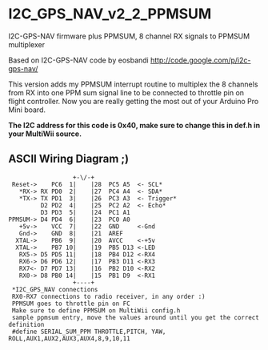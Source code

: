 I2C_GPS_NAV_v2_2_PPMSUM
=======================

I2C-GPS-NAV firmware plus PPMSUM, 8 channel RX signals to PPMSUM multiplexer 

Based on I2C-GPS-NAV code by eosbandi
http://code.google.com/p/i2c-gps-nav/

This version adds my PPMSUM interrupt routine to multiplex the 8 channels from RX into one PPM sum signal line
to be connected to throttle pin on flight controller. Now you are really getting the most out of your 
Arduino Pro Mini board.

**The I2C address for this code is 0x40, make sure to change this in def.h in your MultiWii source.**

ASCII Wiring Diagram ;)
-----------------------

                      
                      +-\/-+
     Reset->    PC6  1|    |28  PC5 A5  <- SCL*  
       *RX-> RX PD0  2|    |27  PC4 A4  <- SDA*     
       *TX-> TX PD1  3|    |26  PC3 A3  <- Trigger*     
             D2 PD2  4|    |25  PC2 A2  <- Echo*      
             D3 PD3  5|    |24  PC1 A1    
    PPMSUM-> D4 PD4  6|    |23  PC0 A0    
       +5v->    VCC  7|    |22  GND     <-Gnd
       Gnd->    GND  8|    |21  AREF
      XTAL->    PB6  9|    |20  AVCC    <-+5v
      XTAL->    PB7 10|    |19  PB5 D13 <-LED
       RX5-> D5 PD5 11|    |18  PB4 D12 <-RX4
       RX6-> D6 PD6 12|    |17  PB3 D11 <-RX3     
       RX7<- D7 PD7 13|    |16  PB2 D10 <-RX2     
       RX0-> D8 PB0 14|    |15  PB1 D9  <-RX1  
                      +----+
     *I2C_GPS_NAV connections  
     RX0-RX7 connections to radio receiver, in any order :)
     PPMSUM goes to throttle pin on FC
     Make sure to define PPMSUM on MultiWii config.h
     sample ppmsum entry, move the values around until you get the correct definition
     #define SERIAL_SUM_PPM THROTTLE,PITCH, YAW, ROLL,AUX1,AUX2,AUX3,AUX4,8,9,10,11
